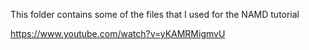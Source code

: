 This folder contains some of the files that I used for the NAMD tutorial

https://www.youtube.com/watch?v=yKAMRMigmvU
